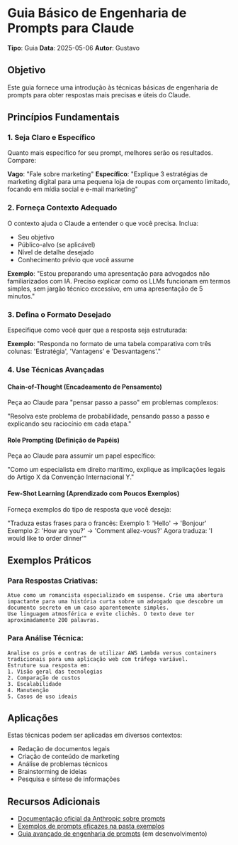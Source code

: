 # Guia Básico de Engenharia de Prompts para Claude

**Tipo**: Guia
**Data**: 2025-05-06
**Autor**: Gustavo

## Objetivo

Este guia fornece uma introdução às técnicas básicas de engenharia de prompts para obter respostas mais precisas e úteis do Claude.

## Princípios Fundamentais

### 1. Seja Claro e Específico

Quanto mais específico for seu prompt, melhores serão os resultados. Compare:

**Vago**: "Fale sobre marketing"
**Específico**: "Explique 3 estratégias de marketing digital para uma pequena loja de roupas com orçamento limitado, focando em mídia social e e-mail marketing"

### 2. Forneça Contexto Adequado

O contexto ajuda o Claude a entender o que você precisa. Inclua:
- Seu objetivo
- Público-alvo (se aplicável)
- Nível de detalhe desejado
- Conhecimento prévio que você assume

**Exemplo**:
"Estou preparando uma apresentação para advogados não familiarizados com IA. Preciso explicar como os LLMs funcionam em termos simples, sem jargão técnico excessivo, em uma apresentação de 5 minutos."

### 3. Defina o Formato Desejado

Especifique como você quer que a resposta seja estruturada:

**Exemplo**:
"Responda no formato de uma tabela comparativa com três colunas: 'Estratégia', 'Vantagens' e 'Desvantagens'."

### 4. Use Técnicas Avançadas

#### Chain-of-Thought (Encadeamento de Pensamento)
Peça ao Claude para "pensar passo a passo" em problemas complexos:

"Resolva este problema de probabilidade, pensando passo a passo e explicando seu raciocínio em cada etapa."

#### Role Prompting (Definição de Papéis)
Peça ao Claude para assumir um papel específico:

"Como um especialista em direito marítimo, explique as implicações legais do Artigo X da Convenção Internacional Y."

#### Few-Shot Learning (Aprendizado com Poucos Exemplos)
Forneça exemplos do tipo de resposta que você deseja:

"Traduza estas frases para o francês:
Exemplo 1: 'Hello' → 'Bonjour'
Exemplo 2: 'How are you?' → 'Comment allez-vous?'
Agora traduza: 'I would like to order dinner'"

## Exemplos Práticos

### Para Respostas Criativas:
```
Atue como um romancista especializado em suspense. Crie uma abertura impactante para uma história curta sobre um advogado que descobre um documento secreto em um caso aparentemente simples. 
Use linguagem atmosférica e evite clichês. O texto deve ter aproximadamente 200 palavras.
```

### Para Análise Técnica:
```
Analise os prós e contras de utilizar AWS Lambda versus containers tradicionais para uma aplicação web com tráfego variável. 
Estruture sua resposta em: 
1. Visão geral das tecnologias
2. Comparação de custos
3. Escalabilidade
4. Manutenção
5. Casos de uso ideais
```

## Aplicações

Estas técnicas podem ser aplicadas em diversos contextos:
- Redação de documentos legais
- Criação de conteúdo de marketing
- Análise de problemas técnicos
- Brainstorming de ideias
- Pesquisa e síntese de informações

## Recursos Adicionais

- [Documentação oficial da Anthropic sobre prompts](https://docs.anthropic.com/claude/docs/introduction-to-prompting)
- [Exemplos de prompts eficazes na pasta exemplos](../exemplos/)
- [Guia avançado de engenharia de prompts](./engenharia-prompts-avancada.md) (em desenvolvimento)
